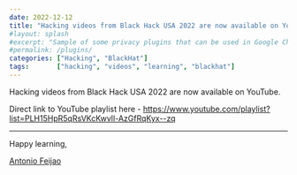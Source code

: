 ```yaml
---
date: 2022-12-12
title: "Hacking videos from Black Hack USA 2022 are now available on YouTube"
#layout: splash
#excerpt: "Sample of some privacy plugins that can be used in Google Chrome, Mozilla Firefox and others."
#permalink: /plugins/
categories: ["Hacking", "BlackHat"]
tags:       ["hacking", "videos", "learning", "blackhat"]
---
```


Hacking videos from Black Hack USA 2022 are now available on YouTube.

Direct link to YouTube playlist here - <https://www.youtube.com/playlist?list=PLH15HpR5qRsVKcKwvIl-AzGfRqKyx--zq>

---

Happy learning,

[Antonio Feijao](https://www.antoniofeijao.com)
